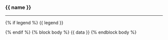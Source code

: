 ### {{ name }} ###
---
{% if legend %}
{{ legend }}

{% endif %}
{% block body %}
{{ data }}
{% endblock body %}
